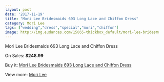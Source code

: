 ```yaml
---
layout: post
date: '2017-11-19'
title: "Mori Lee Bridesmaids 693 Long Lace and Chiffon Dress"
category: Mori Lee
tags: ["wedding","dress","special","mori","chiffon"]
image: http://img.eudances.com/15065-thickbox_default/mori-lee-bridesmaids-693-long-lace-and-chiffon-dress.jpg
---
```

Mori Lee Bridesmaids 693 Long Lace and Chiffon Dress

On Sales: **$248.99**
<a href="https://www.eudances.com/en/mori-lee/4477-mori-lee-bridesmaids-693-long-lace-and-chiffon-dress.html"><amp-img layout="responsive" width="600" height="600" src="//img.eudances.com/15065-thickbox_default/mori-lee-bridesmaids-693-long-lace-and-chiffon-dress.jpg" alt="Mori Lee Bridesmaids 693 Long Lace and Chiffon Dress 0" /></a>
<a href="https://www.eudances.com/en/mori-lee/4477-mori-lee-bridesmaids-693-long-lace-and-chiffon-dress.html"><amp-img layout="responsive" width="600" height="600" src="//img.eudances.com/15070-thickbox_default/mori-lee-bridesmaids-693-long-lace-and-chiffon-dress.jpg" alt="Mori Lee Bridesmaids 693 Long Lace and Chiffon Dress 1" /></a>
<a href="https://www.eudances.com/en/mori-lee/4477-mori-lee-bridesmaids-693-long-lace-and-chiffon-dress.html"><amp-img layout="responsive" width="600" height="600" src="//img.eudances.com/15069-thickbox_default/mori-lee-bridesmaids-693-long-lace-and-chiffon-dress.jpg" alt="Mori Lee Bridesmaids 693 Long Lace and Chiffon Dress 2" /></a>
<a href="https://www.eudances.com/en/mori-lee/4477-mori-lee-bridesmaids-693-long-lace-and-chiffon-dress.html"><amp-img layout="responsive" width="600" height="600" src="//img.eudances.com/15068-thickbox_default/mori-lee-bridesmaids-693-long-lace-and-chiffon-dress.jpg" alt="Mori Lee Bridesmaids 693 Long Lace and Chiffon Dress 3" /></a>
<a href="https://www.eudances.com/en/mori-lee/4477-mori-lee-bridesmaids-693-long-lace-and-chiffon-dress.html"><amp-img layout="responsive" width="600" height="600" src="//img.eudances.com/15067-thickbox_default/mori-lee-bridesmaids-693-long-lace-and-chiffon-dress.jpg" alt="Mori Lee Bridesmaids 693 Long Lace and Chiffon Dress 4" /></a>
<a href="https://www.eudances.com/en/mori-lee/4477-mori-lee-bridesmaids-693-long-lace-and-chiffon-dress.html"><amp-img layout="responsive" width="600" height="600" src="//img.eudances.com/15066-thickbox_default/mori-lee-bridesmaids-693-long-lace-and-chiffon-dress.jpg" alt="Mori Lee Bridesmaids 693 Long Lace and Chiffon Dress 5" /></a>

Buy it: [Mori Lee Bridesmaids 693 Long Lace and Chiffon Dress](https://www.eudances.com/en/mori-lee/4477-mori-lee-bridesmaids-693-long-lace-and-chiffon-dress.html "Mori Lee Bridesmaids 693 Long Lace and Chiffon Dress")

View more: [Mori Lee](https://www.eudances.com/en/65-mori-lee "Mori Lee")